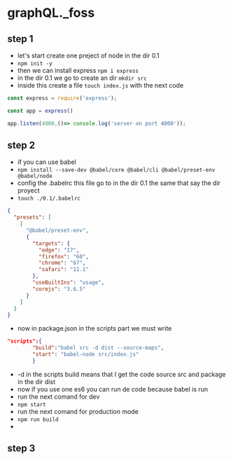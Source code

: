 # graphQL._foss
## step 1
- let's start create one preject of node in the dir 0.1
- `npm init -y`
- then we can install express `npm i express`
- in the dir 0.1 we go to create an dir `mkdir src`
- inside this create a file `touch index.js` with the next code
```js
const express = require('express');

const app = express()

app.listen(4000,()=> console.log('server on port 4000'));
```
## step 2
- if you can use babel 
- `npm install --save-dev @babel/core @babel/cli @babel/preset-env @babel/node`
- config the .babelrc this file go to in the dir 0.1 the same that say the dir proyect
- `touch ./0.1/.babelrc`
```json
{
  "presets": [
    [
      "@babel/preset-env",
      {
        "targets": {
          "edge": "17",
          "firefox": "60",
          "chrome": "67",
          "safari": "11.1"
        },
        "useBuiltIns": "usage",
        "corejs": "3.6.5"
      }
    ]
  ]
}

```
- now in package.json in the scripts part we must write 
```json
"scripts":{
		"build":"babel src -d dist --source-maps",
		"start": "babel-node src/index.js"
		}
```
- -d in the scripts build means that I get the code source src and package in the dir dist
- now if you use one es6 you can run de code because babel is run 
- run the next comand for dev
- `npm start`
- run the next comand for production mode
- `npm run build`
-
## step 3
